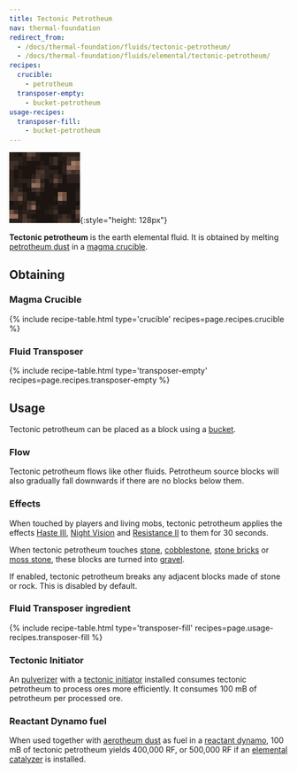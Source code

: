 ```yaml
---
title: Tectonic Petrotheum
nav: thermal-foundation
redirect_from:
  - /docs/thermal-foundation/fluids/tectonic-petrotheum/
  - /docs/thermal-foundation/fluids/elemental/tectonic-petrotheum/
recipes:
  crucible:
    - petrotheum
  transposer-empty:
    - bucket-petrotheum
usage-recipes:
  transposer-fill:
    - bucket-petrotheum
---
```


![Tectonic petrotheum](/assets/images/thermal-foundation/tectonic-petrotheum.gif){:style="height: 128px"}


**Tectonic petrotheum** is the earth elemental fluid. It is obtained by melting
[petrotheum dust](/docs/petrotheum-dust/) in a [magma
crucible](/docs/magma-crucible/).


Obtaining
---------

### Magma Crucible
{% include recipe-table.html type='crucible' recipes=page.recipes.crucible %}

### Fluid Transposer
{% include recipe-table.html type='transposer-empty' recipes=page.recipes.transposer-empty %}


Usage
-----

Tectonic petrotheum can be placed as a block using a
[bucket](https://minecraft.gamepedia.com/Bucket).

### Flow
Tectonic petrotheum flows like other fluids. Petrotheum source blocks will also
gradually fall downwards if there are no blocks below them.

### Effects
When touched by players and living mobs, tectonic petrotheum applies the effects
[Haste III](https://minecraft.gamepedia.com/Status_effect#Haste), [Night
Vision](https://minecraft.gamepedia.com/Status_effect#Night_Vision) and
[Resistance II](https://minecraft.gamepedia.com/Status_effect#Resistance) to
them for 30 seconds.

When tectonic petrotheum touches [stone](https://minecraft.gamepedia.com/Stone),
[cobblestone](https://minecraft.gamepedia.com/Cobblestone), [stone
bricks](https://minecraft.gamepedia.com/Stone_Bricks) or [moss
stone](https://minecraft.gamepedia.com/Moss_Stone), these blocks are turned into
[gravel](https://minecraft.gamepedia.com/Gravel).

If enabled, tectonic petrotheum breaks any adjacent blocks made of stone or
rock. This is disabled by default.

### Fluid Transposer ingredient
{% include recipe-table.html type='transposer-fill' recipes=page.usage-recipes.transposer-fill %}

### Tectonic Initiator
An [pulverizer](/docs/pulverizer/) with a [tectonic
initiator](/docs/augment-tectonic-initiator/) installed consumes tectonic
petrotheum to process ores more efficiently. It consumes 100 mB of petrotheum
per processed ore.

### Reactant Dynamo fuel
When used together with [aerotheum dust](/docs/aerotheum-dust/) as fuel in a
[reactant dynamo](/docs/reactant-dynamo/), 100 mB of tectonic petrotheum yields
400,000 RF, or 500,000 RF if an [elemental
catalyzer](/docs/augment-elemental-catalyzer/) is installed.
